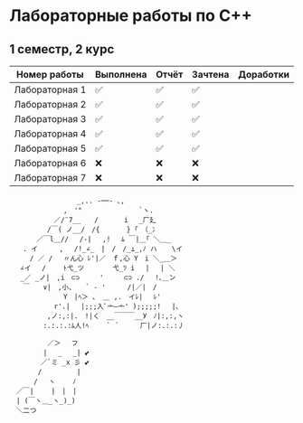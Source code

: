 # Лабораторные работы по C++  
## 1 семестр, 2 курс

| Номер работы  | Выполнена | Отчёт   | Зачтена | Доработки |
|---------------|-----------|---------|---------|-----------|
| Лабораторная 1 | ✅         | ✅     | ✅      |           |
| Лабораторная 2 | ✅         | ✅     | ✅      |           |
| Лабораторная 3 | ✅         | ✅     | ✅      |           |
| Лабораторная 4 | ✅         | ✅     | ✅      |           |
| Лабораторная 5 | ✅         | ✅     | ✅      |           |
| Лабораторная 6 | ❌         | ❌     | ❌      |           |
| Лабораторная 7 | ❌         | ❌     | ❌      |           |


```
　　　　　　　　　　_,.. -──- ､,
　　　　　　　　,　'" 　 　　　 　　 `ヽ.
　　　　　　 ／/¨7__　　/ 　 　 i　 _厂廴
　　　　　 /￣( ノ__/　/{　　　　} ｢　（_冫
　　　　／￣l＿// 　/-|　 ,!　 ﾑ ￣|＿｢ ＼＿_
　　. イ　 　 ,　 /!_∠_　|　/　/_⊥_,ﾉ ハ　  \イ
　　　/ ／ / 　〃ん心 ﾚ'|／　ｆ,心 Y　i ＼_＿＞　
　 ∠イ 　/　 　ﾄ弋_ツ　　 　 弋_ﾂ i　 |　 | ＼
　 _／ _ノ|　,i　⊂⊃　　　'　　　⊂⊃ ./　 !､＿ン
　　￣　　∨|　,小、　　` ‐ ' 　　 /|／|　/
　 　 　 　 　 Y　|ﾍ＞ 、 ＿ ,.　イﾚ|　 ﾚ'
　　　　　　 r'.| 　|;;;入ﾞ亠―亠' );;;;;! 　|､
　　　　　 ,ノ:,:|.　!|く　__￣￣￣__У　ﾉ|:,:,ヽ
　　　　　:.:.:.:ﾑ人!ﾍ　 　` ´ 　　 厂|ノ:.:.:丿
```
```
   　　   ／＞　 フ
　　　　　| 　_　 _| 💕
　 　　　／`ミ _x 彡 💕
　　 　 /　　　 　 |
　　　 /　 ヽ　　 ﾉ
　／￣|　　 |　|　|
　| (￣ヽ＿_ヽ_)_)
　＼二つ 
```